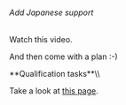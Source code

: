 ###### Add Japanese support

Watch this video.

And then come with a plan :-)

 **Qualification tasks\*\*\\\\

Take a look at [this
page](https://ccextractor.org/public:gsoc:takehome).
